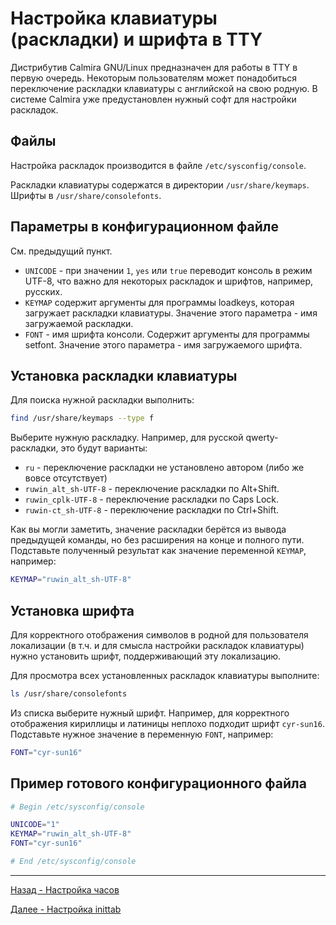 # Настройка клавиатуры (раскладки) и шрифта в TTY

Дистрибутив Calmira GNU/Linux предназначен для работы в TTY в первую очередь. Некоторым пользователям может понадобиться переключение раскладки клавиатуры с английской на свою родную. В системе Calmira уже предустановлен нужный софт для настройки раскладок.

## Файлы

Настройка раскладок производится в файле `/etc/sysconfig/console`.

Раскладки клавиатуры содержатся в директории `/usr/share/keymaps`. Шрифты в `/usr/share/consolefonts`.

## Параметры в конфигурационном файле
См. предыдущий пункт.

* `UNICODE` - при значении `1`, `yes` или `true` переводит консоль в режим UTF-8, что важно для некоторых раскладок и шрифтов, например, русских.
* `KEYMAP` содержит аргументы для программы loadkeys, которая загружает раскладки клавиатуры. Значение этого параметра - имя загружаемой раскладки.
* `FONT` - имя шрифта консоли. Содержит аргументы для программы setfont. Значение этого параметра - имя загружаемого шрифта.

## Установка раскладки клавиатуры

Для поиска нужной раскладки выполнить:

```bash
find /usr/share/keymaps --type f
```

Выберите нужную раскладку. Например, для русской qwerty-раскладки, это будут варианты:

* `ru` - переключение раскладки не установлено автором (либо же вовсе отсутствует)
* `ruwin_alt_sh-UTF-8` - переключение раскладки по Alt+Shift.
* `ruwin_cplk-UTF-8` - переключение раскладки по Caps Lock.
* `ruwin-ct_sh-UTF-8` - переключение раскладки по Ctrl+Shift.

Как вы могли заметить, значение раскладки берётся из вывода предыдущей команды, но без расширения на конце и полного пути. Подставьте полученный результат как значение переменной `KEYMAP`, например:

```bash
KEYMAP="ruwin_alt_sh-UTF-8"
```

## Установка шрифта

Для корректного отображения символов в родной для пользователя локализации (в т.ч. и для смысла настройки раскладок клавиатуры) нужно установить шрифт, поддерживающий эту локализацию.

Для просмотра всех установленных раскладок клавиатуры выполните:

```bash
ls /usr/share/consolefonts
```

Из списка выберите нужный шрифт. Например, для корректного отображения кириллицы и латиницы неплохо подходит шрифт `cyr-sun16`. Подставьте нужное значение в переменную `FONT`, например:

```bash
FONT="cyr-sun16"
```

## Пример готового конфигурационного файла

```bash
# Begin /etc/sysconfig/console

UNICODE="1"
KEYMAP="ruwin_alt_sh-UTF-8"
FONT="cyr-sun16"

# End /etc/sysconfig/console
```

***

[Назад - Настройка часов](clock.md)

[Далее - Настройка inittab](inittab.md)
